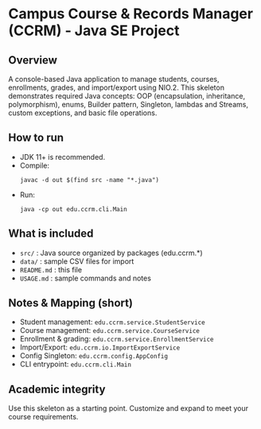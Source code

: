 # Campus Course & Records Manager (CCRM) - Java SE Project
## Overview
A console-based Java application to manage students, courses, enrollments, grades,
and import/export using NIO.2. This skeleton demonstrates required Java concepts:
OOP (encapsulation, inheritance, polymorphism), enums, Builder pattern, Singleton,
lambdas and Streams, custom exceptions, and basic file operations.

## How to run
- JDK 11+ is recommended.
- Compile:
  ```
  javac -d out $(find src -name "*.java")
  ```
- Run:
  ```
  java -cp out edu.ccrm.cli.Main
  ```

## What is included
- `src/` : Java source organized by packages (edu.ccrm.*)
- `data/` : sample CSV files for import
- `README.md` : this file
- `USAGE.md` : sample commands and notes

## Notes & Mapping (short)
- Student management: `edu.ccrm.service.StudentService`
- Course management: `edu.ccrm.service.CourseService`
- Enrollment & grading: `edu.ccrm.service.EnrollmentService`
- Import/Export: `edu.ccrm.io.ImportExportService`
- Config Singleton: `edu.ccrm.config.AppConfig`
- CLI entrypoint: `edu.ccrm.cli.Main`

## Academic integrity
Use this skeleton as a starting point. Customize and expand to meet your course requirements.
